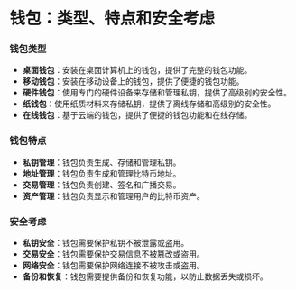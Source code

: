 **钱包：类型、特点和安全考虑**
=====================

### 钱包类型

* **桌面钱包**：安装在桌面计算机上的钱包，提供了完整的钱包功能。
* **移动钱包**：安装在移动设备上的钱包，提供了便捷的钱包功能。
* **硬件钱包**：使用专门的硬件设备来存储和管理私钥，提供了高级别的安全性。
* **纸钱包**：使用纸质材料来存储私钥，提供了离线存储和高级别的安全性。
* **在线钱包**：基于云端的钱包，提供了便捷的钱包功能和在线存储。

### 钱包特点

* **私钥管理**：钱包负责生成、存储和管理私钥。
* **地址管理**：钱包负责生成和管理比特币地址。
* **交易管理**：钱包负责创建、签名和广播交易。
* **资产管理**：钱包负责显示和管理用户的比特币资产。

### 安全考虑

* **私钥安全**：钱包需要保护私钥不被泄露或盗用。
* **交易安全**：钱包需要保护交易信息不被篡改或盗用。
* **网络安全**：钱包需要保护网络连接不被攻击或盗用。
* **备份和恢复**：钱包需要提供备份和恢复功能，以防止数据丢失或损坏。